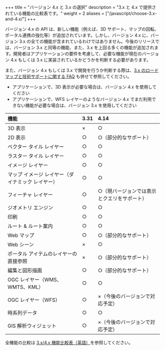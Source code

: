 +++
title = "バージョン 4.x と 3.x の選択"
description = "3.x と 4.x で提供されている機能の比較表です。"
weight = 2
aliases = ["/javascript/choose-3.x-and-4.x/"]
+++

バージョン 4.x の API は、新しい機能（例えば、3D サポート、マップの回転、ポータル連携の強化等）が追加されています。しかし、バージョン 4.x に、バージョン 3.x の全ての機能が含まれているわけではありません。今後のリリースでは、バージョン 3.x と同等の機能、また、3.x を上回る多くの機能が追加されます。開発者はアプリケーションの要件を考慮して、必要な機能が現在のバージョン 4.x もしくは 3.x に実装されているかどうかを判断する必要があります。

また、バージョン 4.x もしくは 3.x で開発を行うか判断する際は、[3.x のロードマップと技術サポートに関する FAQ](https://www.esrij.com/question/120581/) も併せて参照してください。

* アプリケーションで、3D 表示が必要な場合は、バージョン 4.x を使用してください
* アプリケーションで、WFS レイヤーのようなバージョン 4.x でまだ利用できない機能が必要な場合は、バージョン 3.x を使用してください

|機能|3.31|4.14|
|:--|:--|:--|
|3D 表示|×|○|
|2D 表示|○|○（部分的なサポート）|
|ベクター タイル レイヤー|○|○|
|ラスター タイル レイヤー|○|○|
|イメージ レイヤー|○|○|
|マップ イメージ レイヤー（ダイナミック レイヤー）|○|○|
|フィーチャ レイヤー|○|○（現バージョンでは表示とクエリをサポート）|
|ジオメトリ エンジン|○|○|
|印刷|○|○|
|ルート & ルート案内|○|○|
|Web マップ|○|○（部分的なサポート）|
|Web シーン|×|○|
|ポータル アイテムのレイヤーの直接参照|×|○（部分的なサポート）|
|編集と図形描画|○|○（部分的なサポート）|
|OGC レイヤー（WMS、WMTS、KML）|○|○|
|OGC レイヤー（WFS）|○|×（今後のバージョンで対応予定）|
|時系列データ|○|○|
|GIS 解析ウィジェット|○|×（今後のバージョンで対応予定）|

全機能の比較は [3.x/4.x 機能比較表（英語）](https://developers.arcgis.com/javascript/latest/guide/functionality-matrix/index.html)を参照してください。

